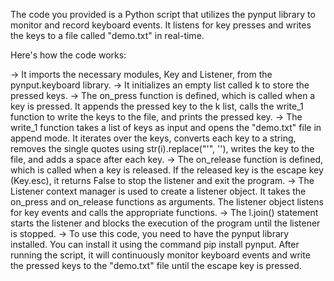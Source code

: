 The code you provided is a Python script that utilizes the pynput library to monitor and record keyboard events. It listens for key presses and writes the keys to a file called "demo.txt" in real-time.

Here's how the code works:

-> It imports the necessary modules, Key and Listener, from the pynput.keyboard library.
-> It initializes an empty list called k to store the pressed keys.
-> The on_press function is defined, which is called when a key is pressed. It appends the pressed key to the k list, calls the write_1 function 
   to write the keys to the file, and prints the pressed key.
-> The write_1 function takes a list of keys as input and opens the "demo.txt" file in append mode. It iterates over the keys, converts each key 
   to a string, removes the single quotes using str(i).replace("'", ''), writes the key to the file, and adds a space after each key.
-> The on_release function is defined, which is called when a key is released. If the released key is the escape key (Key.esc), it returns False 
   to stop the listener and exit the program.
-> The Listener context manager is used to create a listener object. It takes the on_press and on_release functions as arguments. The listener 
   object listens for key events and calls the appropriate functions.
-> The l.join() statement starts the listener and blocks the execution of the program until the listener is stopped.
-> To use this code, you need to have the pynput library installed. You can install it using the command pip install pynput. After running the 
   script, it will continuously monitor keyboard events and write the pressed keys to the "demo.txt" file until the escape key is pressed.

